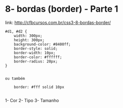 # 8- bordas (border) - Parte 1

link: http://cfbcursos.com.br/css3-8-bordas-border/

```
#d1, #d2 {
    width: 300px;
    height: 300px;
    background-color: #8400ff;
    border-style: solid;
    border-width: 10px;
    border-color: #ffffff;
    border-radius: 20px;
}


ou também

    border: #fff solid 10px


```

1- Cor 2- Tipo 3- Tamanho